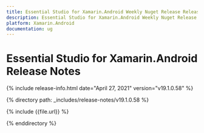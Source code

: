 ```yaml
---
title: Essential Studio for Xamarin.Android Weekly Nuget Release Release Notes  
description: Essential Studio for Xamarin.Android Weekly Nuget Release Release Notes  
platform: Xamarin.Android
documentation: ug
---
```


# Essential Studio for Xamarin.Android  Release Notes  

{% include release-info.html date="April 27, 2021"  version="v19.1.0.58" %} 


{% directory path: _includes/release-notes/v19.1.0.58 %}

{% include {{file.url}} %}

{% enddirectory %}